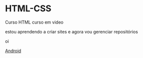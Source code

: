 # HTML-CSS
 Curso HTML curso em video

estou aprendendo a criar sites e agora vou gerenciar repositórios

oi

<a href="https://samuelfreitas15.github.io/HTML-CSS/Desafios/D10/andoid.html"> Android </a>